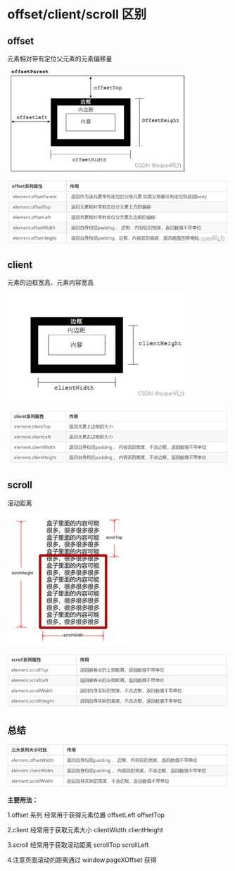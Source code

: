 # offset/client/scroll 区别

## offset

元素相对带有定位父元素的元素偏移量

![img](/img/watermark,type_d3F5LXplbmhlaQ,shadow_50,text_Q1NETiBAc3VwZXLnoIHlips=,size_13,color_FFFFFF,t_70,g_se,x_16.png)

![img](/img/watermark,type_d3F5LXplbmhlaQ,shadow_50,text_Q1NETiBAc3VwZXLnoIHlips=,size_20,color_FFFFFF,t_70,g_se,x_16.png)

## client

元素的边框宽高、元素内容宽高

![img](/img/watermark,type_d3F5LXplbmhlaQ,shadow_50,text_Q1NETiBAc3VwZXLnoIHlips=,size_13,color_FFFFFF,t_70,g_se,x_16-16699489900065.png)

![img](/img/2308e282dcbc48a98dd11d67a21f4587.png)

## scroll

滚动距离

![img](/img/3f54a67803f044c9bb88b8dc035b23ba.png)

![img](/img/5a1dc3a0961c4f1d87b6ecd5edc30dad.png)

## 总结

![img](/img/282192f341dc408387730b78ba06e350.png)

**主要用法：**

1.offset 系列 经常用于获得元素位置 offsetLeft offsetTop

2.client 经常用于获取元素大小 clientWidth clientHeight

3.scroll 经常用于获取滚动距离 scrollTop scrollLeft

4.注意页面滚动的距离通过 window.pageXOffset 获得
